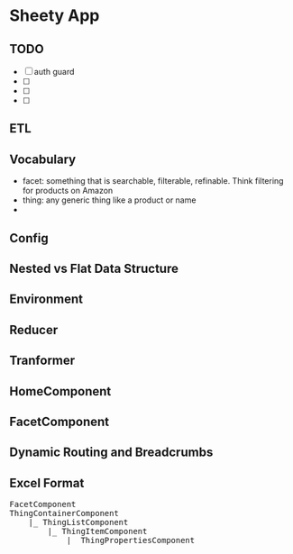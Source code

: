 # Sheety App

TODO
----

- [ ]  auth guard
- [ ]
- [ ]
- [ ]


## ETL

## Vocabulary
- facet: something that is searchable, filterable, refinable. Think filtering for products on Amazon
- thing: any generic thing like a product or name
- 

## Config

## Nested vs Flat Data Structure

## Environment

## Reducer

## Tranformer

## HomeComponent

## FacetComponent

## Dynamic Routing and Breadcrumbs

## Excel Format



<pre>
FacetComponent
ThingContainerComponent
    |_ ThingListComponent
        |_ ThingItemComponent
            |_ ThingPropertiesComponent
</pre>

